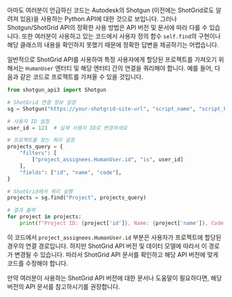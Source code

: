 아마도 여러분이 언급하신 코드는 Autodesk의 Shotgun (이전에는 ShotGrid로도 알려져 있음)을 사용하는 Python API에 대한 것으로 보입니다. 그러나 Shotgun/ShotGrid API의 정확한 사용 방법은 API 버전 및 문서에 따라 다를 수 있습니다. 또한 여러분이 사용하고 있는 코드에서 사용자 정의 함수 `self.find`의 구현이나 해당 클래스의 내용을 확인하지 못했기 때문에 정확한 답변을 제공하기는 어렵습니다.

일반적으로 ShotGrid API를 사용하여 특정 사용자에게 할당된 프로젝트를 가져오기 위해서는 `HumanUser` 엔터티 및 해당 엔터티 간의 연결을 쿼리해야 합니다. 예를 들어, 다음과 같은 코드로 프로젝트를 가져올 수 있을 것입니다. 

```python
from shotgun_api3 import Shotgun

# ShotGrid 연결 정보 설정
sg = Shotgun("https://your-shotgrid-site-url", "script_name", "script_key")

# 사용자 ID 설정
user_id = 123  # 실제 사용자 ID로 변경하세요

# 프로젝트를 찾는 쿼리 설정
projects_query = {
    "filters": [
        ["project_assignees.HumanUser.id", "is", user_id]
    ],
    "fields": ["id", "name", "code"],
}

# ShotGrid에서 쿼리 실행
projects = sg.find("Project", projects_query)

# 결과 출력
for project in projects:
    print(f"Project ID: {project['id']}, Name: {project['name']}, Code: {project['code']}")
```

이 코드에서 `project_assignees.HumanUser.id` 부분은 사용자가 프로젝트에 할당된 경우의 연결 경로입니다. 하지만 ShotGrid API 버전 및 데이터 모델에 따라서 이 경로가 변경될 수 있습니다. 따라서 ShotGrid API 문서를 확인하고 해당 API 버전에 맞게 코드를 수정해야 합니다.

만약 여러분이 사용하는 ShotGrid API 버전에 대한 문서나 도움말이 필요하다면, 해당 버전의 API 문서를 참고하시기를 권장합니다.
